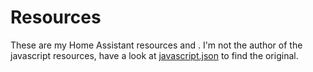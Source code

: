 # Resources

These are my Home Assistant resources and .
I'm not the author of the javascript resources, have a look at [javascript.json](../scripts/resources/javascript.json) to find the original.
